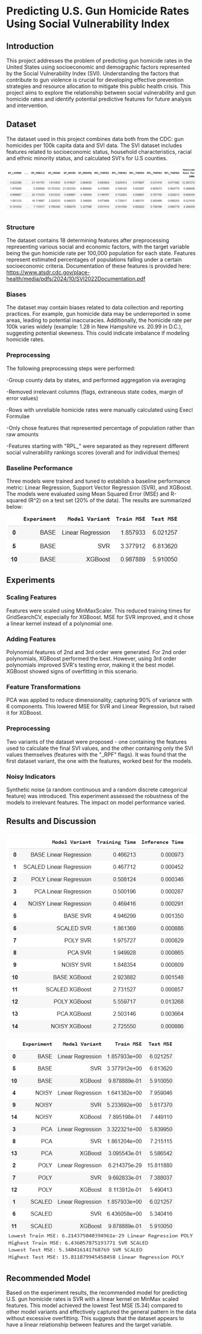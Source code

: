 
# Predicting U.S. Gun Homicide Rates Using Social Vulnerability Index
## Introduction
This project addresses the problem of predicting gun homicide rates in the United States using socioeconomic and demographic factors represented by the Social Vulnerability Index (SVI). Understanding the factors that contribute to gun violence is crucial for developing effective prevention strategies and resource allocation to mitigate this public health crisis. This project aims to explore the relationship between social vulnerability and gun homicide rates and identify potential predictive features for future analysis and intervention.

## Dataset
The dataset used in this project combines data both from the CDC: gun homicides per 100k capita data and SVI data. The SVI dataset includes features related to socioeconomic status, household characteristics, racial and ethnic minority status, and calculated SVI's for U.S counties.

![screenshot](images/capdata.PNG)

### Structure
The dataset contains 18 determining features after preprocessing representing various social and economic factors, with the target variable being the gun homicide rate per 100,000 population for each state. Features represent estimated percentages of populations falling under a certain socioeconomic criteria. Documentation of these features is provided here: https://www.atsdr.cdc.gov/place-health/media/pdfs/2024/10/SVI2022Documentation.pdf

### Biases
The dataset may contain biases related to data collection and reporting practices. For example, gun homicide data may be underreported in some areas, leading to potential inaccuracies.  Additionally, the homicide rate per 100k varies widely (example: 1.28 in New Hampshire vs. 20.99 in D.C.), suggesting potential skewness. This could indicate imbalance if modeling homicide rates.

### Preprocessing
The following preprocessing steps were performed:

-Group county data by states, and performed aggregation via averaging

-Removed irrelevant columns (flags, extraneous state codes, margin of error values)

-Rows with unreliable homicide rates were manually calculated using Execl Formulae

-Only chose features that represented percentage of population rather than raw amounts

-Features starting with "RPL_" were separated as they represent different social vulnerability rankings scores (overall and for individual themes)

### Baseline Performance
Three models were trained and tuned to establish a baseline performance metric: Linear Regression, Support Vector Regression (SVR), and XGBoost. The models were evaluated using Mean Squared Error (MSE) and R-squared (R^2) on a test set (20% of the data). The results are summarized below:

![screenshot](images/capbase.PNG)

## Experiments
### Scaling Features
Features were scaled using MinMaxScaler. This reduced training times for GridSearchCV, especially for XGBoost. MSE for SVR improved, and it chose a linear kernel instead of a polynomial one.

### Adding Features
Polynomial features of 2nd and 3rd order were generated. For 2nd order polynomials, XGBoost performed the best. However, using 3rd order polynomials improved SVR's testing error, making it the best model. XGBoost showed signs of overfitting in this scenario.

### Feature Transformations
PCA was applied to reduce dimensionality, capturing 90% of variance with 6 components. This lowered MSE for SVR and Linear Regression, but raised it for XGBoost.

### Preprocessing
Two variants of the dataset were proposed - one containing the features used to calculate the final SVI values, and the other containing only the SVI values themselves (features with the "_RPF" flags). It was found that the first dataset variant,
the one with the features, worked best for the models.

### Noisy Indicators
Synthetic noise (a random continuous and a random discrete categorical feature) was introduced. This experiment assessed the robustness of the models to irrelevant features. The impact on model performance varied.

## Results and Discussion
![screenshot](images/captimes.PNG)

![screenshot](images/capresult.PNG)
## Recommended Model
Based on the experiment results, the recommended model for predicting U.S. gun homicide rates is SVR with a linear kernel on MinMax scaled features. This model achieved the lowest Test MSE (5.34) compared to other model variants and effectively captured the general pattern in the data without excessive overfitting. This suggests that the dataset appears to have a linear relationship between features and the target variable. 


